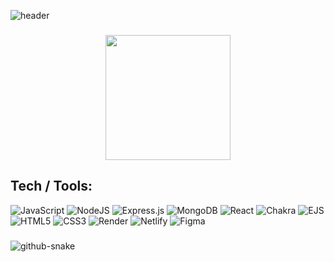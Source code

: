 <!-- header from https://github.com/kyechan99/capsule-render -->

![header](https://capsule-render.vercel.app/api?type=speech&&color=0:5638be,100:ef15bb&height=300&section=header&text=Hi%20everyone!%20My%20name%20is%20Claudia.-nl-I'm%20a%20full-stack%20web%20dev.&fontSize=45&fontColor=FFF&fontAlignY=40)

###

<div align="center">
  <img width="200" height="200" src="https://media0.giphy.com/media/v1.Y2lkPTc5MGI3NjExdjJzeGIxZWpmMzU0bHlvOTZjMTAzYjljam5vcnVtYm9oMjJwZ3h2OCZlcD12MV9pbnRlcm5hbF9naWZfYnlfaWQmY3Q9Zw/R9oSPHsLIRJWdO0svR/giphy.gif">
</div>

###

## Tech / Tools:

<!-- Badges from https://github.com/Ileriayo/markdown-badges -->

![JavaScript](https://img.shields.io/badge/javascript-%23323330.svg?style=for-the-badge&logo=javascript&logoColor=%23F7DF1E)
![NodeJS](https://img.shields.io/badge/node.js-6DA55F?style=for-the-badge&logo=node.js&logoColor=white)
![Express.js](https://img.shields.io/badge/express.js-%23404d59.svg?style=for-the-badge&logo=express&logoColor=%2361DAFB)
![MongoDB](https://img.shields.io/badge/MongoDB-%234ea94b.svg?style=for-the-badge&logo=mongodb&logoColor=white)
![React](https://img.shields.io/badge/react-%2320232a.svg?style=for-the-badge&logo=react&logoColor=%2361DAFB)
![Chakra](https://img.shields.io/badge/chakra-%234ED1C5.svg?style=for-the-badge&logo=chakraui&logoColor=white)
![EJS](https://img.shields.io/badge/ejs-%23B4CA65.svg?style=for-the-badge&logo=ejs&logoColor=black)
![HTML5](https://img.shields.io/badge/html5-%23E34F26.svg?style=for-the-badge&logo=html5&logoColor=white)
![CSS3](https://img.shields.io/badge/css3-%231572B6.svg?style=for-the-badge&logo=css3&logoColor=white)
![Render](https://img.shields.io/badge/Render-%46E3B7.svg?style=for-the-badge&logo=render&logoColor=white)
![Netlify](https://img.shields.io/badge/netlify-%23000000.svg?style=for-the-badge&logo=netlify&logoColor=#00C7B7)
![Figma](https://img.shields.io/badge/figma-%23F24E1E.svg?style=for-the-badge&logo=figma&logoColor=white)

###

<picture>
  <source media="(prefers-color-scheme: dark)" srcset="https://raw.githubusercontent.com/BarreraClaudia/BarreraClaudia/output/github-snake-dark.svg" />
  <source media="(prefers-color-scheme: light)" srcset="https://raw.githubusercontent.com/BarreraClaudia/BarreraClaudia/output/github-snake.svg" />
  <img alt="github-snake" src="https://raw.githubusercontent.com/BarreraClaudia/BarreraClaudia/output/snake.svg" />
</picture>
